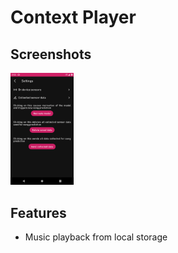 # Context Player

## Screenshots

<img src="https://github.com/4Gabby4/context-player/blob/master/screenshots/SettingsScreen.png" width="20%" height="20%">

## Features

- Music playback from local storage
